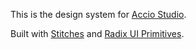 This is the design system for [Accio Studio](https://github.com/accio-studio).

Built with [Stitches](https://github.com/modulz/stitches) and [Radix UI Primitives](https://radix-ui.com/primitives/docs/overview/introduction).

